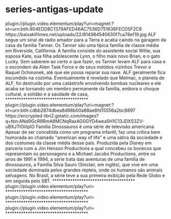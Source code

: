 # series-antigas-update


<item>
<title>[COLOR silver][B] ALF, o ETeimoso 1ª Temporada [/COLOR][/B][COLOR BLUE]  FULL HD  [B][/COLOR][/B]</title>
<link>plugin://plugin.video.elementum/play?uri=magnet:?xt=urn:btih:804EDD8C1379AFED46AC7536D751636FECD5F2C8</link>
<thumbnail>https://baixakifilmes.net/uploads/22/814984540630f7ca78ef19.jpg</thumbnail>
<fanart></fanart>
<info>ALF segue um sinal de rádio amador para a Terra e acaba caindo na garagem da casa da família Tanner. Os Tanner são uma típica família de classe média em Riverside, Califórnia. A família consiste do assistente social Willie, sua esposa Kate, sua filha adolescente Lynn, o filho mais novo Brian, e o gato Lucky. Sem saberem ao certo o que fazer, os Tanner levam ALF para casa e o escondem da Alien Task Force e de seus metidos vizinhos Trevor e Raquel Ochmonek, até que ele possa reparar sua nave. ALF geralmente fica escondido na cozinha. Eventualmente é revelado que Melmac, o planeta de ALF, foi destruído por uma catástrofe envolvendo bombas nucleares e ele acaba se tornando um membro permanente da família, embora o choque cultural, a solidão e a saudade de casa,</info>
</item> 
*************************************


<item>
<title>[COLOR silver][B] A Família Dinossauros [/COLOR][/B][COLOR BLUE]  FULL HD  [B][/COLOR][/B]</title>
<link>plugin://plugin.video.elementum/play?uri=magnet:?xt=urn:btih:cdbb2874dbea8d98b00a88ae8fd15556a2bc8897</link>
<thumbnail>https://encrypted-tbn2.gstatic.com/images?q=tbn:ANd9GcR9RmA8MCNqRaxAG0GYD4wea5H1C13JDXS3ZV-uBXJTlOiiIpIO</thumbnail>
<fanart></fanart>
<info>Família Dinossauros é uma série de televisão americana. Apesar de ser concebida como um programa infantil, faz uma crítica bem humorada ao chamado "american way of life" e uma sátira da sociedade e dos costumes da classe média desse país. Produzida pela Disney em parceria com a Jim Henson Productions a qual concebeu os bonecos que representam os personagens e a Michael Jacobs Productions, entre os anos de 1991 e 1994, a série trata das aventuras de uma família de dinossauros, a Família Silva Sauro (Sinclair, em inglês), que vive em uma sociedade dominada pelos grandes répteis, onde os humanos são animais selvagens. No Brasil, a série teve a sua primeira exibição pela Rede Globo e em seguida pelo SBT.</info>
</item> 
*************************************

<item>
<title>[COLOR silver][B]  [/COLOR][/B][COLOR BLUE]  FULL HD  [B][/COLOR][/B]</title>
<link>plugin://plugin.video.elementum/play?uri=</link>
<thumbnail></thumbnail>
<fanart></fanart>
<info></info>
</item> 
*************************************
<item>
<title>[COLOR silver][B]  [/COLOR][/B][COLOR BLUE]  FULL HD  [B][/COLOR][/B]</title>
<link>plugin://plugin.video.elementum/play?uri=</link>
<thumbnail></thumbnail>
<fanart></fanart>
<info></info>
</item> 
*************************************

<item>
<title>[COLOR silver][B]  [/COLOR][/B][COLOR BLUE]  FULL HD  [B][/COLOR][/B]</title>
<link>plugin://plugin.video.elementum/play?uri=</link>
<thumbnail></thumbnail>
<fanart></fanart>
<info></info>
</item> 
*************************************

